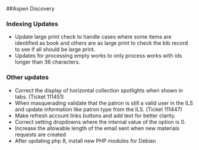 ##Aspen Discovery
### Indexing Updates
- Update large print check to handle cases where some items are identified as book and others are as large print to check the bib record to see if all should be large print.
- Updates for processing empty works to only process works with ids longer than 36 characters. 

### Other updates
- Correct the display of horizontal collection spotlights when shown in tabs. (Ticket 111451)
- When masquerading validate that the patron is still a valid user in the ILS and update information like patron type from the ILS. (Ticket 111447)
- Make refresh account links buttons and add text for better clarity. 
- Correct setting dropdowns where the internal value of the option is 0. 
- Increase the allowable length of the email sent when new materials requests are created
- After updating php 8, install new PHP modules for Debian